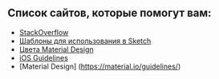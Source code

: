 ## Список сайтов, которые помогут вам:
* [StackOverflow](https://www.stackoverflow.com)
* [Шаблоны для использования в Sketch](https://www.sketchappsources.com)
* [Цвета Material Design](https://www.materialui.co)
* [iOS Guidelines](https://developer.apple.com/ios/human-interface-guidelines/overview/design-principles/)
* [Material Design] (https://material.io/guidelines/)
